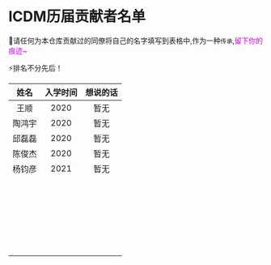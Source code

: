 # ICDM历届贡献者名单

:ice_cream:请任何为本仓库贡献过的同僚将自己的名字填写到表格中,作为一种`传承`,<font  color='cblue'>留下你的痕迹~</font>



:zap:排名不分先后！

|  姓名  | 入学时间 | 想说的话 |
| :----: | :------: | :------: |
|  王顺  |   2020   |   暂无   |
| 陶鸿宇 |   2020   |   暂无   |
| 邱磊磊 |   2020   |   暂无   |
| 陈俊杰 |   2020   |   暂无   |
| 杨钧彦 |   2021   |   暂无   |
|        |          |          |
|        |          |          |
|        |          |          |
|        |          |          |
|        |          |          |
|        |          |          |
|        |          |          |
|        |          |          |
|        |          |          |
|        |          |          |
|        |          |          |
|        |          |          |
|        |          |          |
|        |          |          |
|        |          |          |
|        |          |          |
|        |          |          |
|        |          |          |
|        |          |          |
|        |          |          |
|        |          |          |
|        |          |          |
|        |          |          |
|        |          |          |
|        |          |          |
|        |          |          |

